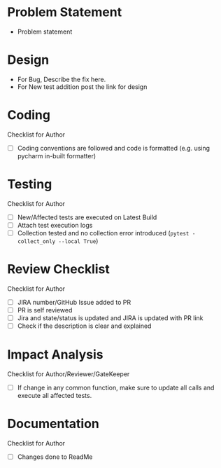 # Problem Statement
-  Problem statement

# Design
-  For Bug, Describe the fix here.
-  For New test addition post the link for design

# Coding
   Checklist for Author
-  [ ] Coding conventions are followed and code is formatted (e.g. using pycharm in-built formatter)

# Testing 
  Checklist for Author
-  [ ] New/Affected tests are executed on Latest Build
-  [ ] Attach test execution logs
-  [ ] Collection tested and no collection error introduced (`pytest -collect_only --local True`)

# Review Checklist 
  Checklist for Author
-  [ ] JIRA number/GitHub Issue added to PR
-  [ ] PR is self reviewed
-  [ ] Jira and state/status is updated and JIRA is updated with PR link
-  [ ] Check if the description is clear and explained

# Impact Analysis
  Checklist for Author/Reviewer/GateKeeper
-  [ ] If change in any common function, make sure to update all calls and execute all affected tests.

# Documentation
  Checklist for Author
-  [ ] Changes done to ReadMe
